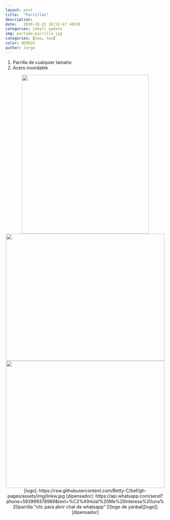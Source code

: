 ```yaml
---
layout: post
title:  "Parrillas"
description:   
date:   2020-10-21 10:51:47 +0530
categories: jekyll update
img: portada-parrilla.jpg
categories: [one, two]
color: 9E9D24
author: Jorge
---
```

1. Parrilla de cualquier tamaño
2. Acero inoxidable

<center>
<img src="https://github.com/Jorge-onofa/karna/blob/gh-pages/images/parrilla1.jpg?raw=true" width="400" height="500" />
</center>

<center>
<img src="https://github.com/Jorge-onofa/karna/blob/gh-pages/images/parrilla2.jpg?raw=true" width="500" height="400" />
</center>

<center>
<img src="https://github.com/Jorge-onofa/karna/blob/gh-pages/images/parrilla3.jpg?raw=true" width="500" height="400" />
</center>

<center>
[logo]: https://raw.githubusercontent.com/Betty-C/bef/gh-pages/assets/img/linkw.jpg
[dipensador]: https://api.whatsapp.com/send?phone=593999378989&text=%C2%A1Hola!%20Me%20interesa%20una%20parrilla "clic para abrir chat de whatsapp"
 [![logo de yanbal][logo]][dipensador]
 </center>
